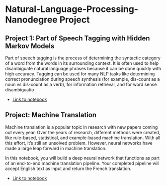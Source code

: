 # Natural-Language-Processing-Nanodegree Project

## Project 1: Part of Speech Tagging with Hidden Markov Models

Part of speech tagging is the process of determining the syntactic category of a word from the words in its surrounding context. It is often used to help disambiguate natural language phrases because it can be done quickly with high accuracy. Tagging can be used for many NLP tasks like determining correct pronunciation during speech synthesis (for example, dis-count as a noun vs dis-count as a verb), for information retrieval, and for word sense disambiguatio

- [Link to notebook](https://github.com/nguyenduchuyvn/Natural-Language-Processing-Nanodegree/blob/main/Project1/HMM_Tagger.ipynb)


## Project: Machine Translation
Machine translation is a popular topic in research with new papers coming out every year. Over the years of research, different methods were created, like rule-based, statistical, and example-based machine translation. With all this effort, it’s still an unsolved problem. However, neural networks have made a large leap forward in machine translation.

In this notebook, you will build a deep neural network that functions as part of an end-to-end machine translation pipeline. Your completed pipeline will accept English text as input and return the French translation.

- [Link to notebook](https://github.com/nguyenduchuyvn/Natural-Language-Processing-Nanodegree/blob/main/Project2/machine_translation.ipynb)
